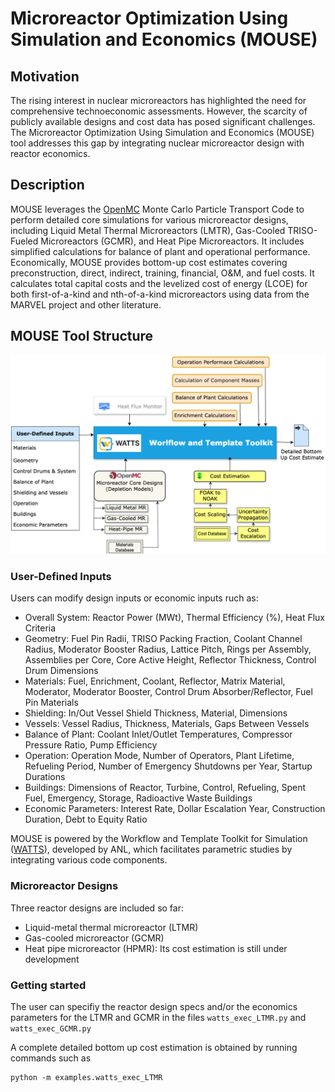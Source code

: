 # Microreactor Optimization Using Simulation and Economics (MOUSE) 
## Motivation
The rising interest in nuclear microreactors has highlighted the need for comprehensive technoeconomic assessments. However, the scarcity of publicly available designs and cost data has posed significant challenges. The Microreactor Optimization Using Simulation and Economics (MOUSE) tool addresses this gap by integrating nuclear microreactor design with reactor economics.

## Description

MOUSE leverages the [OpenMC](https://github.com/openmc-dev/openmc) Monte Carlo Particle Transport Code to perform detailed core simulations for various microreactor designs, including Liquid Metal Thermal Microreactors (LMTR), Gas-Cooled TRISO-Fueled Microreactors (GCMR), and Heat Pipe Microreactors. It includes simplified calculations for balance of plant and operational performance. Economically, MOUSE provides bottom-up cost estimates covering preconstruction, direct, indirect, training, financial, O&M, and fuel costs. It calculates total capital costs and the levelized cost of energy (LCOE) for both first-of-a-kind and nth-of-a-kind microreactors using data from the MARVEL project and other literature.

## MOUSE Tool Structure
<img src="./assets/mouse_diagram.png" />

### User-Defined Inputs
Users can modify design inputs or economic inputs ruch as:
- Overall System: Reactor Power (MWt), Thermal Efficiency (%), Heat Flux Criteria
- Geometry: Fuel Pin Radii, TRISO Packing Fraction, Coolant Channel Radius, Moderator Booster Radius, Lattice Pitch, Rings per Assembly, Assemblies per Core, Core Active Height, Reflector Thickness, Control Drum Dimensions
- Materials: Fuel, Enrichment, Coolant, Reflector, Matrix Material, Moderator, Moderator Booster, Control Drum Absorber/Reflector, Fuel Pin Materials
- Shielding: In/Out Vessel Shield Thickness, Material, Dimensions
- Vessels: Vessel Radius, Thickness, Materials, Gaps Between Vessels
- Balance of Plant: Coolant Inlet/Outlet Temperatures, Compressor Pressure Ratio, Pump Efficiency
- Operation: Operation Mode, Number of Operators, Plant Lifetime, Refueling Period, Number of Emergency Shutdowns per Year, Startup Durations
- Buildings: Dimensions of Reactor, Turbine, Control, Refueling, Spent Fuel, Emergency, Storage, Radioactive Waste Buildings
- Economic Parameters: Interest Rate, Dollar Escalation Year, Construction Duration, Debt to Equity Ratio

MOUSE is powered by the Workflow and Template Toolkit for Simulation ([WATTS](https://github.com/watts-dev/watts)), developed by ANL, which facilitates parametric studies by integrating various code components.

### Microreactor Designs
Three reactor designs are included so far:
- Liquid-metal thermal microreactor (LTMR)
- Gas-cooled microreactor (GCMR)
- Heat pipe microreactor (HPMR): Its cost estimation is still under development

### Getting started
The user can specifiy the reactor design specs and/or the economics parameters for the LTMR and GCMR in the files
`watts_exec_LTMR.py` and `watts_exec_GCMR.py`

A complete detailed bottom up cost estimation is obtained by running commands such as
```
python -m examples.watts_exec_LTMR
```